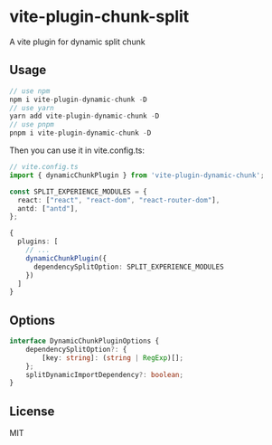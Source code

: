 # vite-plugin-chunk-split

A vite plugin for dynamic split chunk

## Usage

```js
// use npm
npm i vite-plugin-dynamic-chunk -D
// use yarn
yarn add vite-plugin-dynamic-chunk -D
// use pnpm
pnpm i vite-plugin-dynamic-chunk -D
```

Then you can use it in vite.config.ts:
```ts
// vite.config.ts
import { dynamicChunkPlugin } from 'vite-plugin-dynamic-chunk';

const SPLIT_EXPERIENCE_MODULES = {
  react: ["react", "react-dom", "react-router-dom"],
  antd: ["antd"],
};

{
  plugins: [
    // ...
    dynamicChunkPlugin({
      dependencySplitOption: SPLIT_EXPERIENCE_MODULES
    })
  ]
}
```

## Options
```ts
interface DynamicChunkPluginOptions {
    dependencySplitOption?: {
        [key: string]: (string | RegExp)[];
    };
    splitDynamicImportDependency?: boolean;
}
```

## License

MIT
